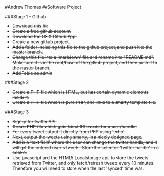 #Andrew Thomas
##Software Project


###Stage 1 - Github

* ~~Download this file~~
* ~~Create a free github account.~~
* ~~Download the OS X Github App.~~
* ~~Create a new github project.~~
* ~~Add a folder including this file to the github project, and push it to the master branch.~~
* ~~Change this file into a 'markdown' file and rename it to "README.md". Make sure it is in the root/base of the github project, and then push it to the master branch.~~
* ~~Add Tobie as admin~~


###Stage 2

* ~~Create a PHP file which is HTML, but has certain dynamic elements inside it.~~
* ~~Create a PHP file which is pure PHP, and links to a smarty template file.~~

###Stage 3

* ~~Signup for twitter API.~~
* ~~Create PHP file which gets latest 30 tweets for a user/handle.~~
* ~~For every tweet output it directly from PHP using 'echo'.~~
* ~~Next, output the tweets using smarty, in a nicely designed page.~~
* ~~Add in a 'text field' where the user can change the twitter handle, and it will get the entered user's tweets. Store the selected 'twitter handle' in a cookie.~~
* Use javascript and the HTML5 Localstorage api, to store the tweets retrieved from Twitter, and only fetch/refresh tweets every 10 minutes. Therefore you will need to store when the last 'synced' time was.
